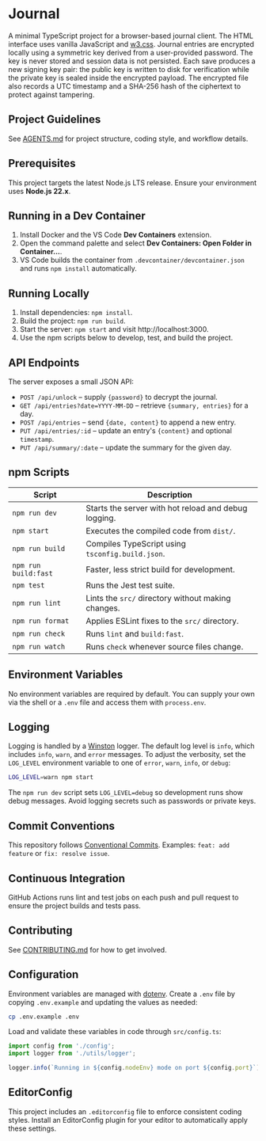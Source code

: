 # Journal

A minimal TypeScript project for a browser-based journal client. The HTML
interface uses vanilla JavaScript and [w3.css](https://www.w3schools.com/w3css/).
Journal entries are encrypted locally using a symmetric key derived from a
user-provided password. The key is never stored and session data is not
persisted. Each save produces a new signing key pair: the public key is written
to disk for verification while the private key is sealed inside the encrypted
payload. The encrypted file also records a UTC timestamp and a SHA-256 hash of
the ciphertext to protect against tampering.

## Project Guidelines

See [AGENTS.md](AGENTS.md) for project structure, coding style, and workflow
details.

## Prerequisites

This project targets the latest Node.js LTS release. Ensure your environment uses **Node.js 22.x**.

## Running in a Dev Container

1. Install Docker and the VS Code **Dev Containers** extension.
2. Open the command palette and select **Dev Containers: Open Folder in Container...**.
3. VS Code builds the container from `.devcontainer/devcontainer.json` and runs `npm install` automatically.

## Running Locally

1. Install dependencies: `npm install`.
2. Build the project: `npm run build`.
3. Start the server: `npm start` and visit http://localhost:3000.
4. Use the npm scripts below to develop, test, and build the project.

## API Endpoints

The server exposes a small JSON API:

- `POST /api/unlock` – supply `{password}` to decrypt the journal.
- `GET /api/entries?date=YYYY-MM-DD` – retrieve `{summary, entries}` for a day.
- `POST /api/entries` – send `{date, content}` to append a new entry.
- `PUT /api/entries/:id` – update an entry's `{content}` and optional `timestamp`.
- `PUT /api/summary/:date` – update the summary for the given day.

## npm Scripts

| Script | Description |
| --- | --- |
| `npm run dev` | Starts the server with hot reload and debug logging. |
| `npm start` | Executes the compiled code from `dist/`. |
| `npm run build` | Compiles TypeScript using `tsconfig.build.json`. |
| `npm run build:fast` | Faster, less strict build for development. |
| `npm test` | Runs the Jest test suite. |
| `npm run lint` | Lints the `src/` directory without making changes. |
| `npm run format` | Applies ESLint fixes to the `src/` directory. |
| `npm run check` | Runs `lint` and `build:fast`. |
| `npm run watch` | Runs `check` whenever source files change. |

## Environment Variables

No environment variables are required by default. You can supply your own via the shell or a `.env` file and access them with `process.env`.

## Logging

Logging is handled by a [Winston](https://github.com/winstonjs/winston) logger. The default log level is `info`, which includes `info`, `warn`, and `error` messages. To adjust the verbosity, set the `LOG_LEVEL` environment variable to one of `error`, `warn`, `info`, or `debug`:

```bash
LOG_LEVEL=warn npm start
```

The `npm run dev` script sets `LOG_LEVEL=debug` so development runs show debug messages. Avoid logging secrets such as passwords or private keys.

## Commit Conventions

This repository follows [Conventional Commits](https://www.conventionalcommits.org/). Examples: `feat: add feature` or `fix: resolve issue`.

## Continuous Integration

GitHub Actions runs lint and test jobs on each push and pull request to ensure the project builds and tests pass.

## Contributing

See [CONTRIBUTING.md](CONTRIBUTING.md) for how to get involved.

## Configuration

Environment variables are managed with [dotenv](https://www.npmjs.com/package/dotenv). Create a `.env` file by copying `.env.example` and updating the values as needed:

```bash
cp .env.example .env
```

Load and validate these variables in code through `src/config.ts`:

```ts
import config from './config';
import logger from './utils/logger';

logger.info(`Running in ${config.nodeEnv} mode on port ${config.port}`);
```

## EditorConfig

This project includes an `.editorconfig` file to enforce consistent coding styles. Install an EditorConfig plugin for your editor to automatically apply these settings.
